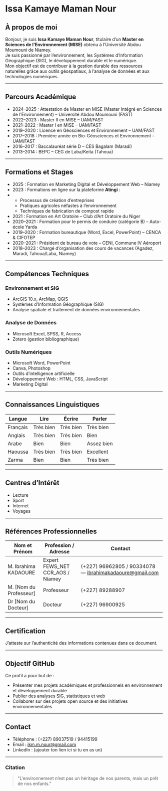 # Issa Kamaye Maman Nour

## À propos de moi
Bonjour, je suis **Issa Kamaye Maman Nour**, titulaire d’un **Master en Sciences de l’Environnement (MISE)** obtenu à l’Université Abdou Moumouni de Niamey.  
Je suis passionné par l’environnement, les Systèmes d’Information Géographique (SIG), le développement durable et le numérique.  
Mon objectif est de contribuer à la gestion durable des ressources naturelles grâce aux outils géospatiaux, à l’analyse de données et aux technologies numériques.

---

## Parcours Académique
- 2024–2025 : Attestation de Master en MISE (Master Intégré en Sciences de l’Environnement) – Université Abdou Moumouni (FAST)  
- 2022–2023 : Master II en MISE – UAM/FAST  
- 2021–2022 : Master I en MISE – UAM/FAST  
- 2019–2020 : Licence en Géosciences et Environnement – UAM/FAST  
- 2017–2018 : Première année en Bio-Géosciences et Environnement – UAM/FAST  
- 2016–2017 : Baccalauréat série D – CES Bagalam (Maradi)  
- 2013–2014 : BEPC – CEG de Laba/Keita (Tahoua)

---

## Formations et Stages
- 2025 : Formation en Marketing Digital et Développement Web – Niamey  
- 2023 : Formations en ligne sur la plateforme **Atingi**  :
- 
  - Processus de création d’entreprises  
  - Pratiques agricoles néfastes à l’environnement  
  - Techniques de fabrication de compost rapide  
- 2021 : Formation en Art Oratoire – Club d’Art Oratoire du Niger  
- 2020–2021 : Formation pour le permis de conduire (catégorie B) – Auto-école Yarda  
- 2019–2020 : Formation bureautique (Word, Excel, PowerPoint) – CENCA & CIFOTEP  
- 2020–2021 : Président de bureau de vote – CENI, Commune IV Aéroport  
- 2018–2023 : Chargé d’organisation des cours de vacances (Agadez, Maradi, Tahoua/Laba, Niamey)

---

## Compétences Techniques

### Environnement et SIG
- ArcGIS 10.x, ArcMap, QGIS  
- Systèmes d’Information Géographique (SIG)  
- Analyse spatiale et traitement de données environnementales  

### Analyse de Données
- Microsoft Excel, SPSS, R, Access  
- Zotero (gestion bibliographique)  

### Outils Numériques
- Microsoft Word, PowerPoint  
- Canva, Photoshop  
- Outils d’intelligence artificielle  
- Développement Web : HTML, CSS, JavaScript  
- Marketing Digital  

---

## Connaissances Linguistiques

| Langue | Lire | Écrire | Parler |
|---------|-------|--------|--------|
| Français | Très bien | Très bien | Très bien |
| Anglais | Très bien | Très bien | Bien |
| Arabe | Bien | Bien | Assez bien |
| Haoussa | Très bien | Très bien | Excellent |
| Zarma | Bien | Bien | Très bien |

---

## Centres d’Intérêt
- Lecture  
- Sport  
- Internet  
- Voyages  

---

## Références Professionnelles

| Nom et Prénom | Profession / Adresse | Contact |
|----------------|----------------------|----------|
| M. Ibrahima KADAOURE | Expert FEWS_NET CCR_AOS / Niamey | (+227) 96962805 / 90334078 — ibrahimakadaoure@gmail.com |
| M. [Nom du Professeur] | Professeur | (+227) 89288907 |
| Dr [Nom du Docteur] | Docteur | (+227) 96900925 |

---

## Certification
J’atteste sur l’authenticité des informations contenues dans ce document.

---

## Objectif GitHub
Ce profil a pour but de :  
- Présenter mes projets académiques et professionnels en environnement et développement durable  
- Publier des analyses SIG, statistiques et web  
- Collaborer sur des projets open source et des initiatives environnementales  

---

## Contact
- Téléphone : (+227) 89037519 / 94415199  
- Email : ikm.m.nour@gmail.com  
- LinkedIn : (ajouter ton lien ici si tu en as un)

---

### Citation
> "L’environnement n’est pas un héritage de nos parents, mais un prêt de nos enfants."
